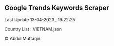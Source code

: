 

## Google Trends Keywords Scraper 
 
Last Update 13-04-2023 , 19:22:25

Country List :
VIETNAM.json



© Abdul Muttaqin 
